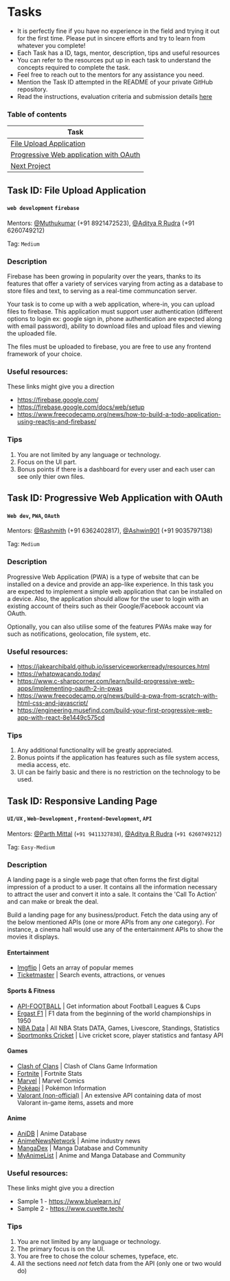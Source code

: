 # Tasks

* It is perfectly fine if you have no experience in the field and trying it out for the first time. Please put in sincere efforts and try to learn from whatever you complete!
* Each Task has a ID, tags, mentor, description, tips and useful resources
* You can refer to the resources put up in each task to understand the concepts required to complete the task.
* Feel free to reach out to the mentors for any assistance you need.
* Mention the Task ID attempted in the README of your private GitHub repository.
* Read the instructions, evaluation criteria and submission details [here](./README.md)

### Table of contents
| Task      |
| ----------- |
| [File Upload Application](https://github.com/WebClub-NITK/GDSC-NITK-Recruitments-2022/blob/main/RECRUITMENT_TASKS_2022.md#task-id-file-upload-application)       |
| [Progressive Web application with OAuth](https://github.com/WebClub-NITK/GDSC-NITK-Recruitments-2022/blob/main/RECRUITMENT_TASKS_2022.md#task-id-progressive-web-application-with-oauth)
| [Next Project](https://github.com/WebClub-NITK/GDSC-NITK-Recruitments-2022/blob/main/RECRUITMENT_TASKS_2022.md#task-id-responsive-landing-page)        |


## Task ID: File Upload Application
#### `web development` `firebase`

Mentors: [@Muthukumar](https://github.com/BenzeneAlcohol) (+91 8921472523), [@Aditya R Rudra](https://github.com/adityaofficial10) (+91 6260749212)

Tag: `Medium`

### Description
Firebase has been growing in popularity over the years, thanks to its features that offer a variety of services varying from acting as a database to store files and text, to serving as a real-time communcation server.

Your task is to come up with a web application, where-in, you can upload files to firebase. This application must support user authentication (different options to login ex: google sign in, phone authentication are expected along with email password), ability to download files and upload files and viewing the uploaded file.

The files must be uploaded to firebase, you are free to use any frontend framework of your choice.
### Useful resources:
These links might give you a direction
* https://firebase.google.com/
* https://firebase.google.com/docs/web/setup
* https://www.freecodecamp.org/news/how-to-build-a-todo-application-using-reactjs-and-firebase/

### Tips
1. You are not limited by any language or technology.
2. Focus on the UI part.
3. Bonus points if there is a dashboard for every user and each user can see only thier own files.

## Task ID: Progressive Web Application with OAuth

#### `Web dev`, `PWA`, `OAuth`

Mentors: [@Rashmith](https://github.com/rashmiths) (+91 6362402817), [@Ashwin901](https://github.com/Ashwin901) (+91 9035797138)

Tag: `Medium`

### Description

Progressive Web Application (PWA) is a type of website that can be installed on a device and provide an app-like experience. In this task you are expected to implement a simple web application that can be installed on a device. Also, the application should allow for the user to login with an existing account of theirs such as their Google/Facebook account via OAuth.

Optionally, you can also utilise some of the features PWAs make way for such as notifications, geolocation, file system, etc.

### Useful resources:

- https://jakearchibald.github.io/isserviceworkerready/resources.html
- https://whatpwacando.today/
- https://www.c-sharpcorner.com/learn/build-progressive-web-apps/implementing-oauth-2-in-pwas
- https://www.freecodecamp.org/news/build-a-pwa-from-scratch-with-html-css-and-javascript/
- https://engineering.musefind.com/build-your-first-progressive-web-app-with-react-8e1449c575cd

### Tips

1. Any additional functionality will be greatly appreciated.
2. Bonus points if the application has features such as file system access, media access, etc.
3. UI can be fairly basic and there is no restriction on the technology to be used.

## Task ID: Responsive Landing Page
#### `UI/UX` , `Web-Development` , `Frontend-Development`, `API`

Mentors: [@Parth Mittal](https://github.com/mittal-parth) (`+91 9411327838`), [@Aditya R Rudra](https://github.com/adityaofficial10) (`+91 6260749212`)

Tag: `Easy-Medium`

### Description
A landing page is a single web page that often forms the first digital impression of a product to a user. It contains all the information necessary to attract the user and convert it into a sale. It contains the 'Call To Action' and can make or break the deal.


Build a landing page for any business/product. Fetch the data using any of the below mentioned APIs (one or more APIs from any _one_ category). For instance, a cinema hall would use any of the entertainment APIs to show the movies it displays.

#### Entertainment
- [Imgflip](https://imgflip.com/api) | Gets an array of popular memes
- [Ticketmaster](http://developer.ticketmaster.com/products-and-docs/apis/getting-started/) | Search events, attractions, or venues

#### Sports & Fitness
- [API-FOOTBALL](https://www.api-football.com/documentation-v3) | Get information about Football Leagues & Cups
- [Ergast F1](http://ergast.com/mrd/) | F1 data from the beginning of the world championships in 1950
- [NBA Data](https://rapidapi.com/api-sports/api/api-nba/) | All NBA Stats DATA, Games, Livescore, Standings, Statistics
- [Sportmonks Cricket](https://docs.sportmonks.com/cricket/) | Live cricket score, player statistics and fantasy API


#### Games
- [Clash of Clans](https://developer.clashofclans.com) | Clash of Clans Game Information
- [Fortnite](https://fortnitetracker.com/site-api) | Fortnite Stats
- [Marvel](https://developer.marvel.com) | Marvel Comics
- [Pokéapi](https://pokeapi.co) | Pokémon Information
- [Valorant (non-official)](https://valorant-api.com) | An extensive API containing data of most Valorant in-game items, assets and more


#### Anime
- [AniDB](https://wiki.anidb.net/HTTP_API_Definition) | Anime Database
- [AnimeNewsNetwork](https://www.animenewsnetwork.com/encyclopedia/api.php) | Anime industry news
- [MangaDex](https://api.mangadex.org/docs.html) | Manga Database and Community
- [MyAnimeList](https://myanimelist.net/clubs.php?cid=13727) | Anime and Manga Database and Community


### Useful resources:
These links might give you a direction
* Sample 1 - https://www.bluelearn.in/
* Sample 2 - https://www.cuvette.tech/

### Tips
1. You are not limited by any language or technology.
2. The primary focus is on the UI.
3. You are free to chose the colour schemes, typeface, etc.
4. All the sections need *not* fetch data from the API (only one or two would do)
